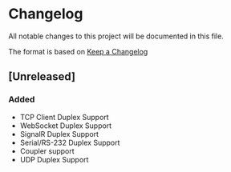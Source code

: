 # Changelog
All notable changes to this project will be documented in this file.

The format is based on [Keep a Changelog](https://keepachangelog.com/en/1.0.0/)

## [Unreleased]

### Added
- TCP Client Duplex Support
- WebSocket Duplex Support
- SignalR Duplex Support
- Serial/RS-232 Duplex Support
- Coupler support
- UDP Duplex Support
